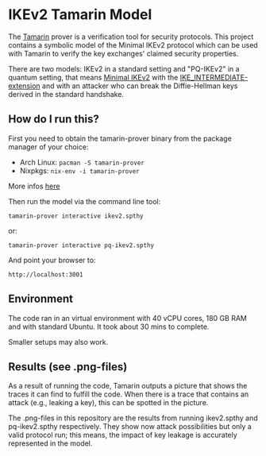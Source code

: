 # IKEv2 Tamarin Model

The [Tamarin](https://tamarin-prover.github.io/) prover is a verification tool
for security protocols. This project contains a symbolic model of the Minimal IKEv2
protocol which can be used with Tamarin to verify the key exchanges' claimed
security properties.

There are two models:
IKEv2 in a standard setting and "PQ-IKEv2" in a quantum setting, that means [Minimal IKEv2](https://datatracker.ietf.org/doc/html/rfc7815) with the [IKE_INTERMEDIATE-extension](https://datatracker.ietf.org/doc/html/draft-ietf-ipsecme-ikev2-intermediate-03) and with an attacker who can break the Diffie-Hellman keys derived in the standard handshake.

## How do I run this?

First you need to obtain the tamarin-prover binary from the package manager
of your choice:
* Arch Linux: `pacman -S tamarin-prover`
* Nixpkgs: `nix-env -i tamarin-prover`

More infos [here](https://tamarin-prover.github.io/manual/book/002_installation.html)

Then run the model via the command line tool:

	tamarin-prover interactive ikev2.spthy
or:

	tamarin-prover interactive pq-ikev2.spthy

And point your browser to:

	http://localhost:3001

## Environment

The code ran in an virtual environment with 40 vCPU cores, 180 GB RAM and with standard Ubuntu. It took about 30 mins to complete.

Smaller setups may also work.

## Results (see .png-files)

As a result of running the code, Tamarin outputs a picture that shows the traces it can find to fulfill the code. When there is a trace that contains an attack (e.g., leaking a key), this can be spotted in the picture. 

The .png-files in this repository are the results from running ikev2.spthy and pq-ikev2.spthy respectively. They show now attack possibilities but only a valid protocol run; this means, the impact of key leakage is accurately represented in the model.
